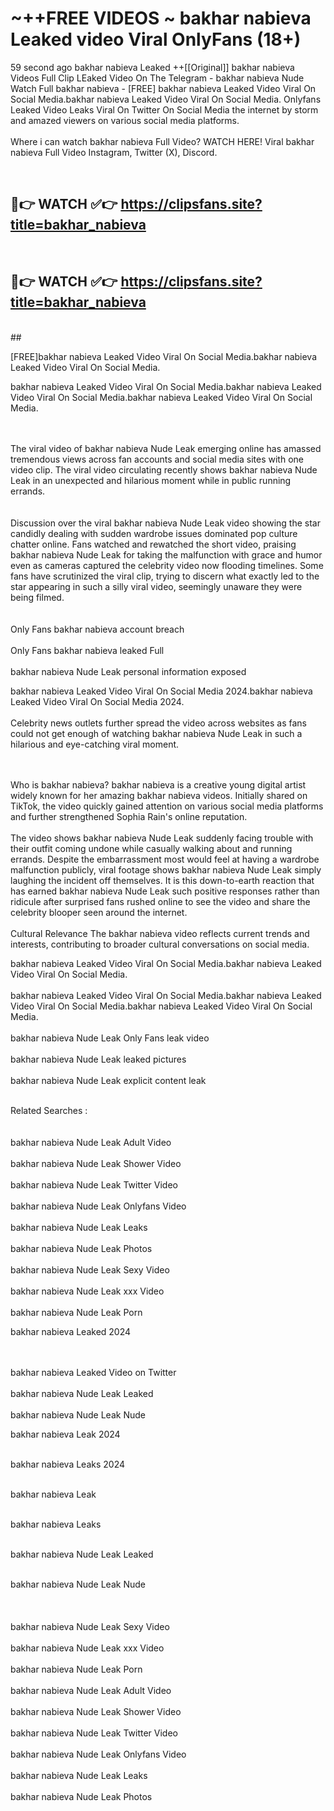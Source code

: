 # ~++FREE VIDEOS ~ bakhar nabieva Leaked video Viral OnlyFans (18+)<br>


59 second ago bakhar nabieva Leaked ++[[Original]] bakhar nabieva Videos Full Clip LEaked Video On The Telegram  - bakhar nabieva Nude  Watch Full bakhar nabieva - [FREE] bakhar nabieva Leaked Video Viral On Social Media.bakhar nabieva Leaked Video Viral On Social Media.   Onlyfans Leaked Video Leaks Viral On Twitter On Social Media the internet by storm and amazed viewers on various social media platforms. <br><br>
Where i can watch bakhar nabieva Full Video? WATCH HERE! Viral bakhar nabieva Full Video Instagram, Twitter (X), Discord. <br>


 <br>

##  🔴👉 WATCH ✅👉  <a href="https://clipsfans.site?title=bakhar_nabieva&ref=git">https://clipsfans.site?title=bakhar_nabieva</a> <br>
  <br>

##  🔴👉 WATCH ✅👉  <a href="https://clipsfans.site?title=bakhar_nabieva&ref=git">https://clipsfans.site?title=bakhar_nabieva</a> <br>
  <br>
  ##



[FREE]bakhar nabieva Leaked Video Viral On Social Media.bakhar nabieva Leaked Video Viral On Social Media. <br>

bakhar nabieva Leaked Video Viral On Social Media.bakhar nabieva Leaked Video Viral On Social Media.bakhar nabieva Leaked Video Viral On Social Media. <br>


  <br>

  <br>
The viral video of bakhar nabieva Nude Leak emerging online has amassed tremendous views across fan accounts and social media sites with one video clip. The viral video circulating recently shows bakhar nabieva Nude Leak in an unexpected and hilarious moment while in public running errands.<br>
<br>


<br>
Discussion over the viral bakhar nabieva Nude Leak video showing the star candidly dealing with sudden wardrobe issues dominated pop culture chatter online. Fans watched and rewatched the short video, praising bakhar nabieva Nude Leak for taking the malfunction with grace and humor even as cameras captured the celebrity video now flooding timelines. Some fans have scrutinized the viral clip, trying to discern what exactly led to the star appearing in such a silly viral video, seemingly unaware they were being filmed.<br>
<br>
<br> 
Only Fans bakhar nabieva account breach<br>
<br>
Only Fans bakhar nabieva leaked Full <br>
<br>
bakhar nabieva Nude Leak personal information exposed<br>

bakhar nabieva Leaked Video Viral On Social Media 2024.bakhar nabieva Leaked Video Viral On Social Media 2024. <br>
<br>
Celebrity news outlets further spread the video across websites as fans could not get enough of watching bakhar nabieva Nude Leak in such a hilarious and eye-catching viral moment.<br>
<br>

<br>
Who is bakhar nabieva? bakhar nabieva is a creative young digital artist widely known for her amazing bakhar nabieva videos. Initially shared on TikTok, the video quickly gained attention on various social media platforms and further strengthened Sophia Rain's online reputation.<br>
<br>
The video shows bakhar nabieva Nude Leak suddenly facing trouble with their outfit coming undone while casually walking about and running errands. Despite the embarrassment most would feel at having a wardrobe malfunction publicly, viral footage shows bakhar nabieva Nude Leak simply laughing the incident off themselves. It is this down-to-earth reaction that has earned bakhar nabieva Nude Leak such positive responses rather than ridicule after surprised fans rushed online to see the video and share the celebrity blooper seen around the internet.<br>
<br>
Cultural Relevance The bakhar nabieva video reflects current trends and interests, contributing to broader cultural conversations on social media.<br>

bakhar nabieva Leaked Video Viral On Social Media.bakhar nabieva Leaked Video Viral On Social Media.<br>
<br>
bakhar nabieva Leaked Video Viral On Social Media.bakhar nabieva Leaked Video Viral On Social Media.bakhar nabieva Leaked Video Viral On Social Media.<br>
<br>
bakhar nabieva Nude Leak Only Fans leak video<br>
<br>
bakhar nabieva Nude Leak leaked pictures<br>
<br>
bakhar nabieva Nude Leak explicit content leak<br>


<br>
Related Searches :<br>
<br>

<br>
bakhar nabieva Nude Leak Adult Video<br>
<br>
bakhar nabieva Nude Leak Shower Video<br>
<br>
bakhar nabieva Nude Leak Twitter Video<br>
<br>
bakhar nabieva Nude Leak Onlyfans Video<br>
<br>
bakhar nabieva Nude Leak Leaks<br>
<br>
bakhar nabieva Nude Leak Photos<br>

<br>
bakhar nabieva Nude Leak Sexy Video<br>
<br>
bakhar nabieva Nude Leak xxx Video<br>
<br>
bakhar nabieva Nude Leak Porn<br>

bakhar nabieva  Leaked 2024 <br> <br>
<br>

bakhar nabieva Leaked Video on Twitter <br>
<br>
bakhar nabieva Nude Leak Leaked<br>
<br>
bakhar nabieva Nude Leak Nude<br>


bakhar nabieva  Leak 2024 <br> <br>



bakhar nabieva  Leaks 2024 <br> <br>



 
bakhar nabieva  Leak<br> <br>



bakhar nabieva  Leaks<br> <br>


bakhar nabieva Nude Leak Leaked<br> <br>

bakhar nabieva Nude Leak Nude<br> <br>
<br> <br>
bakhar nabieva Nude Leak Sexy Video
<br> <br>
bakhar nabieva Nude Leak xxx Video
<br> <br>
bakhar nabieva Nude Leak Porn
<br> <br>
bakhar nabieva Nude Leak Adult Video
<br> <br>
bakhar nabieva Nude Leak Shower Video
<br> <br>
bakhar nabieva Nude Leak Twitter Video
<br> <br>
bakhar nabieva Nude Leak Onlyfans Video
<br> <br>
bakhar nabieva Nude Leak Leaks
<br> <br>
bakhar nabieva Nude Leak Photos






</p>




 



</p>










